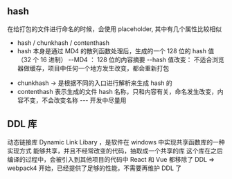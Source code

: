 ## hash

在给打包的文件进行命名的时候，会使用 placeholder, 其中有几个属性比较相似

- hash / chunkhash / contenthash
- hash 本身是通过 MD4 的散列函数处理后，生成的一个 128 位的 hash 值（32 个 16 进制）
  --MD4 ： 128 位的内容摘要
  --hash 值改变： 不适合浏览器做缓存，项目中任何一个地方发生改变，都会重新打包

* chunkhash -> 是根据不同的入口进行解析来生成 hash 的
* contenthash 表示生成的文件 hash 名称，只和内容有关，命名发生改变，内容不变，不会改变名称 --- 开发中尽量用

## DDL 库

动态链接库 Dynamic Link Libary ，是软件在 windows 中实现共享函数库的一种实现方式
能够共享，并且不经常改变的代码，抽取成一个共享的库
这个库在之后编译的过程中，会被引入到其他项目的代码中
React 和 Vue 都移除了 DDL
=> webpack4 开始，已经提供了足够的性能，不需要再维护 DDL 了
